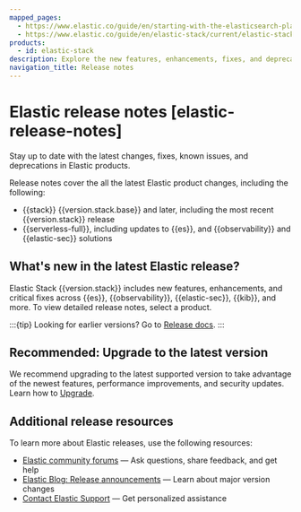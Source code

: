 ```yaml
---
mapped_pages:
  - https://www.elastic.co/guide/en/starting-with-the-elasticsearch-platform-and-its-solutions/current/new.html
  - https://www.elastic.co/guide/en/elastic-stack/current/elastic-stack-breaking-changes.html
products:
  - id: elastic-stack
description: Explore the new features, enhancements, fixes, and deprecations for Elastic Stack 9.0+ (latest 9.1.1), Elastic Cloud Serverless, and...
navigation_title: Release notes
---
```


# Elastic release notes [elastic-release-notes]

Stay up to date with the latest changes, fixes, known issues, and deprecations in Elastic products. 

Release notes cover the all the latest Elastic product changes, including the following:
* {{stack}} {{version.stack.base}} and later, including the most recent {{version.stack}} release
* {{serverless-full}}, including updates to {{es}}, and {{observability}} and {{elastic-sec}} solutions

## What's new in the latest Elastic release?

Elastic Stack {{version.stack}} includes new features, enhancements, and critical fixes across {{es}}, {{observability}}, {{elastic-sec}}, {{kib}}, and more. To view detailed release notes, select a product.

:::{tip}
Looking for earlier versions? Go to [Release docs](https://www.elastic.co/guide/en/starting-with-the-elasticsearch-platform-and-its-solutions/8.19/new.html).
:::

## Recommended: Upgrade to the latest version

We recommend upgrading to the latest supported version to take advantage of the newest features, performance improvements, and security updates. Learn how to [Upgrade](/deploy-manage/upgrade.md).

## Additional release resources

To learn more about Elastic releases, use the following resources:
* [Elastic community forums](https://discuss.elastic.co/) — Ask questions, share feedback, and get help
* [Elastic Blog: Release announcements](https://www.elastic.co/blog/category/releases) — Learn about major version changes
* [Contact Elastic Support](https://www.elastic.co/support) — Get personalized assistance
